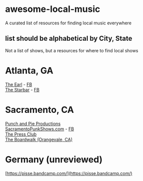 # awesome-local-music  
A curated list of resources for finding local music everywhere  
  
  
## list should be alphabetical by City, State  
  
Not a list of shows, but a resources for where to find local shows  
  
# Atlanta, GA  
[The Earl](http://www.badearl.com) - [FB](https://www.facebook.com/EARLeav/)  
[The Starbar](http://www.starbaratlanta.com) - [FB](https://www.facebook.com/star.bar.142/)  
  
# Sacramento, CA  
[Punch and Pie Productions](https://www.facebook.com/PunchAndPieProductions/)  
[SacramentoPunkShows.com](http://www.sacramentopunkshows.com) - [FB](https://www.facebook.com/sacramentopunkshows)  
[The Press Club](https://www.facebook.com/thepressclub/)  
[The Boardwalk (Orangevale, CA)](https://www.facebook.com/theboardwalkrocks/)  
  
# Germany (unreviewed)
[https://pisse.bandcamp.com/](https://pisse.bandcamp.com/)
